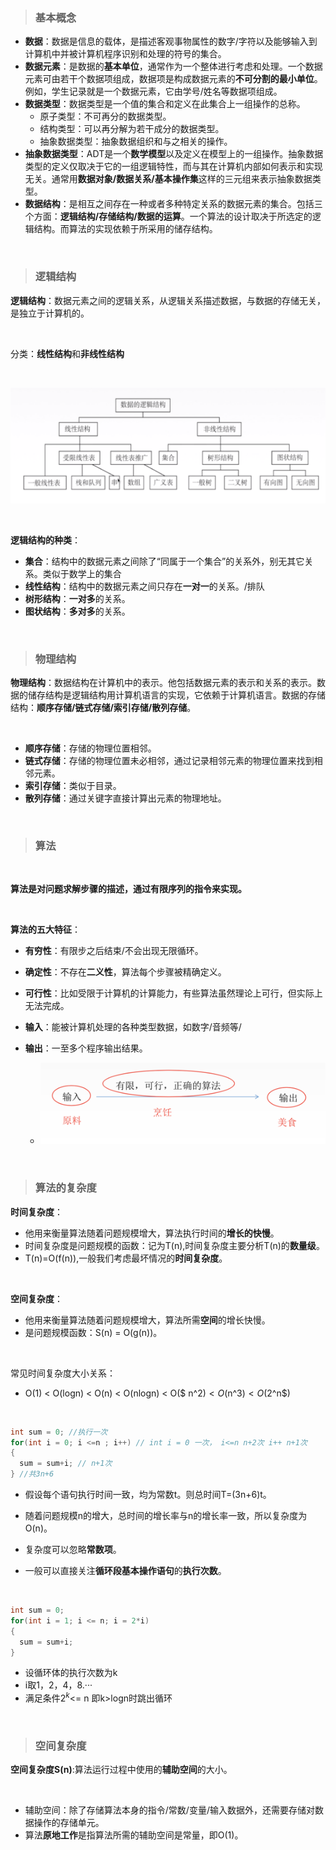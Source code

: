 > ### 基本概念

- **数据**：数据是信息的载体，是描述客观事物属性的数字/字符以及能够输入到计算机中并被计算机程序识别和处理的符号的集合。
- **数据元素**：是数据的**基本单位**，通常作为一个整体进行考虑和处理。一个数据元素可由若干个数据项组成，数据项是构成数据元素的**不可分割的最小单位**。例如，学生记录就是一个数据元素，它由学号/姓名等数据项组成。
- **数据类型**：数据类型是一个值的集合和定义在此集合上一组操作的总称。
  - 原子类型：不可再分的数据类型。
  - 结构类型：可以再分解为若干成分的数据类型。
  - 抽象数据类型：抽象数据组织和与之相关的操作。
- **抽象数据类型**：ADT是一个**数学模型**以及定义在模型上的一组操作。抽象数据类型的定义仅取决于它的一组逻辑特性，而与其在计算机内部如何表示和实现无关。通常用**数据对象/数据关系/基本操作集**这样的三元组来表示抽象数据类型。
- **数据结构**：是相互之间存在一种或者多种特定关系的数据元素的集合。包括三个方面：**逻辑结构/存储结构/数据的运算**。一个算法的设计取决于所选定的逻辑结构。而算法的实现依赖于所采用的储存结构。

<br>

> ### 逻辑结构

**逻辑结构**：数据元素之间的逻辑关系，从逻辑关系描述数据，与数据的存储无关，是独立于计算机的。

<br>

分类：**线性结构**和**非线性结构**

<br>

![image-20190901110640281](1.png)

<br>

**逻辑结构的种类**：

- **集合**：结构中的数据元素之间除了“同属于一个集合”的关系外，别无其它关系。类似于数学上的集合
- **线性结构**：结构中的数据元素之间只存在**一对一**的关系。/排队
- **树形结构**：**一对多**的关系。
- **图状结构**：**多对多**的关系。

<br>

> ### 物理结构

**物理结构**：数据结构在计算机中的表示。他包括数据元素的表示和关系的表示。数据的储存结构是逻辑结构用计算机语言的实现，它依赖于计算机语言。数据的存储结构：**顺序存储/链式存储/索引存储/散列存储**。

<br>

- **顺序存储**：存储的物理位置相邻。
- **链式存储**：存储的物理位置未必相邻，通过记录相邻元素的物理位置来找到相邻元素。
- **索引存储**：类似于目录。
- **散列存储**：通过关键字直接计算出元素的物理地址。

<br>

> ### 算法

<br>

**算法是对问题求解步骤的描述，通过有限序列的指令来实现。**

<br>

**算法的五大特征**：

- **有穷性**：有限步之后结束/不会出现无限循环。
- **确定性**：不存在**二义性**，算法每个步骤被精确定义。
- **可行性**：比如受限于计算机的计算能力，有些算法虽然理论上可行，但实际上无法完成。
- **输入**：能被计算机处理的各种类型数据，如数字/音频等/

 - **输出**：一至多个程序输出结果。
   	- ![image-20190901141954235](2.png)

<br>

> ### 算法的复杂度

**时间复杂度**：

- 他用来衡量算法随着问题规模增大，算法执行时间的**增长的快慢**。
- 时间复杂度是问题规模的函数：记为T(n),时间复杂度主要分析T(n)的**数量级**。
- T(n)=O(f(n)),一般我们考虑最坏情况的**时间复杂度**。

<br>

**空间复杂度**：

- 他用来衡量算法随着问题规模增大，算法所需**空间**的增长快慢。
- 是问题规模函数：S(n) = O(g(n))。

<br>

常见时间复杂度大小关系：

- O(1) < O(logn) < O(n) < O(nlogn) < O($ n^2$) < O($n^3$) < O($2^n$)

<br>

```c++
int sum = 0; //执行一次
for(int i = 0; i <=n ; i++) // int i = 0 一次， i<=n n+2次 i++ n+1次
{
  sum = sum+i; // n+1次
} //共3n+6
```

- 假设每个语句执行时间一致，均为常数t。则总时间T=(3n+6)t。

- 随着问题规模n的增大，总时间的增长率与n的增长率一致，所以复杂度为O(n)。

- 复杂度可以忽略**常数项**。
- 一般可以直接关注**循环段基本操作语句**的**执行次数**。

<br>

```c++
int sum = 0;
for(int i = 1; i <= n; i = 2*i)
{
  sum = sum+i;
}
```

- 设循环体的执行次数为k
- i取1，2，4，8.···
- 满足条件$2^k$<= n   即k>logn时跳出循环

<br>

> ### 空间复杂度

**空间复杂度S(n)**:算法运行过程中使用的**辅助空间**的大小。

<br>

- 辅助空间：除了存储算法本身的指令/常数/变量/输入数据外，还需要存储对数据操作的存储单元。
- 算法**原地工作**是指算法所需的辅助空间是常量，即O(1)。